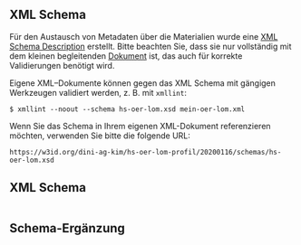 ## XML Schema

Für den Austausch von Metadaten über die Materialien wurde eine
[XML Schema Description](schemas/hs-oer-lom.xsd) erstellt. Bitte
beachten Sie, dass sie nur vollständig mit dem kleinen begleitenden
[Dokument](schemas/xml.xsd) ist, das auch für korrekte Validierungen
benötigt wird.

Eigene XML–Dokumente können gegen das XML Schema mit gängigen
Werkzeugen validiert werden, z. B. mit `xmllint`:

`$ xmllint --noout --schema hs-oer-lom.xsd mein-oer-lom.xml`

Wenn Sie das Schema in Ihrem eigenen XML-Dokument referenzieren
möchten, verwenden Sie bitte die folgende URL:

`https://w3id.org/dini-ag-kim/hs-oer-lom-profil/20200116/schemas/hs-oer-lom.xsd`

<section id="xml-schema">

## XML Schema

<pre data-include="schemas/hs-oer-lom.xsd" data-include-format="text"></pre>

</section>

<section id="schema-addition">

## Schema-Ergänzung

<pre data-include="schemas/xml.xsd" data-include-format="text"></pre>

</section>
